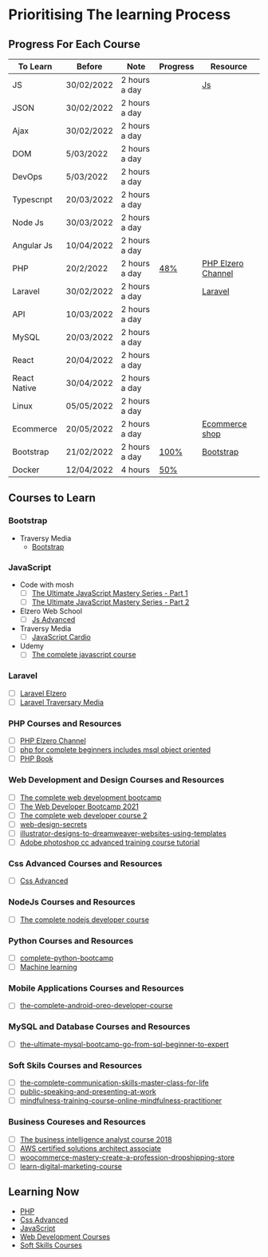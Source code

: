 # Prioritising The learning Process

## Progress For Each Course

To Learn            | Before        | Note          | Progress                              | Resource
--------------------|---------------|---------------|---------------------------------------|-----------------------
JS                  | 30/02/2022    | 2 hours a day |                                       | [Js](#JavaScript)
JSON                | 30/02/2022    | 2 hours a day |                                       |
Ajax                | 30/02/2022    | 2 hours a day |                                       |
DOM                 | 5/03/2022     | 2 hours a day |                                       |
DevOps              | 5/03/2022     | 2 hours a day |                                       |
Typescrıpt          | 20/03/2022    | 2 hours a day |                                       |
Node Js             | 30/03/2022    | 2 hours a day |                                       |
Angular Js          | 10/04/2022    | 2 hours a day |                                       |
PHP                 | 20/2/2022     | 2 hours a day | [48%](https://progress-bar.dev/48)    | [PHP Elzero Channel](https://www.youtube.com/playlist?list=PLDoPjvoNmBAzH72MTPuAAaYfReraNlQgM)
Laravel             | 30/02/2022    | 2 hours a day |                                       | [Laravel](#laravel)
API                 | 10/03/2022    | 2 hours a day |                                       |
MySQL               | 20/03/2022    | 2 hours a day |                                       |
React               | 20/04/2022    | 2 hours a day |                                       |
React Native        | 30/04/2022    | 2 hours a day |                                       |
Linux               | 05/05/2022    | 2 hours a day |                                       |
Ecommerce           | 20/05/2022    | 2 hours a day |                                       | [Ecommerce shop](https://www.youtube.com/playlist?list=PLDoPjvoNmBAxdiBh6J62wOzEnvC4CNuFU)
Bootstrap           | 21/02/2022    | 2 hours a day | [100%](https://progress-bar.dev/100)  | [Bootstrap](#Bootstrap)
Docker              | 12/04/2022    | 4 hours       | [50%](https://progress-bar.dev/50)    |

## Courses to Learn

### Bootstrap

- Traversy Media
  - [Bootstrap](https://www.youtube.com/watch?v=-qfEOE4vtxE&list=PL9iafC9CtZ4KTDSW6RK4K3ELkBUvurOEo&index=12&t=2s)
  
### JavaScript

- Code with mosh
  - [ ] [The Ultimate JavaScript Mastery Series - Part 1](https://codewithmosh.com/courses/enrolled/324741)
  - [ ] [The Ultimate JavaScript Mastery Series - Part 2](https://codewithmosh.com/courses/enrolled/310571)
- Elzero Web School
  - [ ] [Js Advanced](https://www.youtube.com/playlist?list=PLDoPjvoNmBAz7_BgzvNcOaE-m_SnE4jiT)
- Traversy Media
  - [ ] [JavaScript Cardio](https://www.youtube.com/watch?v=M2bJBuaOeOQ)
- Udemy
  - [ ] [The complete javascript course](https://www.udemy.com/course/the-complete-javascript-course)

### Laravel

- [ ] [Laravel Elzero](https://www.youtube.com/watch?v=bXjRQM_VK_I&list=PLDoPjvoNmBAy_mAhY0x8cHf8oSGPKsEKP)
- [ ] [Laravel Traversary Media](https://www.youtube.com/watch?v=MFh0Fd7BsjE)

### PHP Courses and Resources

- [ ] [PHP Elzero Channel](https://www.youtube.com/playlist?list=PLDoPjvoNmBAzH72MTPuAAaYfReraNlQgM)
- [ ] [php for complete beginners includes msql object oriented](https://www.udemy.com/course/php-for-complete-beginners-includes-msql-object-oriented)
- [ ] [PHP Book](https://github.com/AsemDevs/success/blob/8ea1f97ba2c822c0a127aacdd3f249ceebdb2d7d/Programming/Programming%20Books/PHPNotesForProfessionals.pdf)

### Web Development and Design Courses and Resources

- [ ] [The complete web development bootcamp](https://www.udemy.com/course/the-complete-web-development-bootcamp)
- [ ] [The Web Developer Bootcamp 2021](https://www.udemy.com/course/the-web-developer-bootcamp)
- [ ] [The complete web developer course 2](https://www.udemy.com/course/the-complete-web-developer-course-2)
- [ ] [web-design-secrets](https://www.udemy.com/course/web-design-secrets)
- [ ] [illustrator-designs-to-dreamweaver-websites-using-templates](https://www.udemy.com/course/illustrator-designs-to-dreamweaver-websites-using-templates)
- [ ] [Adobe photoshop cc advanced training course tutorial](https://www.udemy.com/course/adobe-photoshop-cc-advanced-training-course-tutorial)

### Css Advanced Courses and Resources

- [ ] [Css Advanced](https://www.udemy.com/course/advanced-css-and-sass)

### NodeJs Courses and Resources

- [ ] [The complete nodejs developer course](https://www.udemy.com/course/the-complete-nodejs-developer-course-2)

### Python Courses and Resources

- [ ] [complete-python-bootcamp](https://www.udemy.com/course/complete-python-bootcamp)
- [ ] [Machine learning](https://www.udemy.com/course/machinelearning)

### Mobile Applications Courses and Resources

- [ ] [the-complete-android-oreo-developer-course](https://www.udemy.com/course/the-complete-android-oreo-developer-course)

### MySQL and Database Courses and Resources

- [ ] [the-ultimate-mysql-bootcamp-go-from-sql-beginner-to-expert](https://www.udemy.com/course/the-ultimate-mysql-bootcamp-go-from-sql-beginner-to-expert)

### Soft Skils Courses and Resources

- [ ] [the-complete-communication-skills-master-class-for-life](https://www.udemy.com/course/the-complete-communication-skills-master-class-for-life)
- [ ] [public-speaking-and-presenting-at-work](https://www.udemy.com/course/public-speaking-and-presenting-at-work)
- [ ] [mindfulness-training-course-online-mindfulness-practitioner](https://www.udemy.com/course/mindfulness-training-course-online-mindfulness-practitioner)

### Business Coureses and Resources

- [ ] [The business intelligence analyst course 2018](https://www.udemy.com/course/the-business-intelligence-analyst-course-2018)
- [ ] [AWS certified solutions architect associate](https://www.udemy.com/course/aws-certified-solutions-architect-associate)
- [ ] [woocommerce-mastery-create-a-profession-dropshipping-store](https://www.udemy.com/course/woocommerce-mastery-create-a-profession-dropshipping-store)
- [ ] [learn-digital-marketing-course](https://www.udemy.com/course/learn-digital-marketing-course)

## Learning Now

- [PHP](#PHP-Courses-and-Resources)
- [Css Advanced](#Css-Advanced-Courses-and-Resources)
- [JavaScript](#Javascript-Courses-and-Resources)
- [Web Development Courses](#Web-Development-and-Design-Courses-and-Resources)
- [Soft Skills Courses](#Soft-Skils-Courses-and-Resources)
